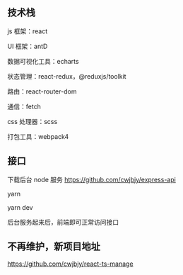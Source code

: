 ## 技术栈

js 框架：react

UI 框架：antD

数据可视化工具：echarts

状态管理：react-redux，@reduxjs/toolkit

路由：react-router-dom

通信：fetch

css 处理器：scss

打包工具：webpack4

## 接口

下载后台 node 服务 https://github.com/cwjbjy/express-api

yarn

yarn dev

后台服务起来后，前端即可正常访问接口

## 不再维护，新项目地址

https://github.com/cwjbjy/react-ts-manage
